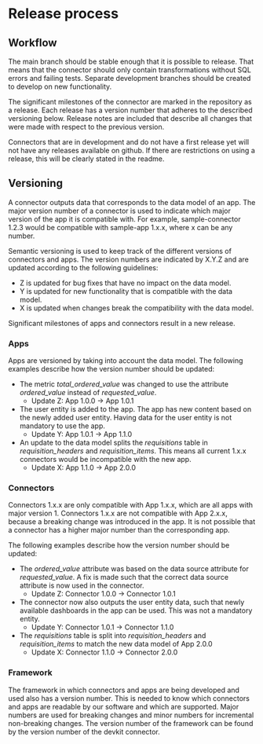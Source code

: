 # Release process

## Workflow
The main branch should be stable enough that it is possible to release. That means that the connector should only contain transformations without SQL errors and failing tests. Separate development branches should be created to develop on new functionality. 

The significant milestones of the connector are marked in the repository as a release. Each release has a version number that adheres to the described versioning below. Release notes are included that describe all changes that were made with respect to the previous version. 

Connectors that are in development and do not have a first release yet will not have any releases available on github. If there are restrictions on using a release, this will be clearly stated in the readme.

## Versioning
A connector outputs data that corresponds to the data model of an app. The major version number of a connector is used to indicate which major version of the app it is compatible with. For example, sample-connector 1.2.3 would be compatible with sample-app 1.x.x, where x can be any number. 

Semantic versioning is used to keep track of the different versions of connectors and apps. The version numbers are indicated by X.Y.Z and are updated according to the following guidelines:
- Z is updated for bug fixes that have no impact on the data model.
- Y is updated for new functionality that is compatible with the data model.
- X is updated when changes break the compatibility with the data model.

Significant milestones of apps and connectors result in a new release.

### Apps
Apps are versioned by taking into account the data model. The following examples describe how the version number should be updated:
- The metric *total_ordered_value* was changed to use the attribute *ordered_value* instead of *requested_value*. 
    - Update Z: App 1.0.0 → App 1.0.1
- The user entity is added to the app. The app has new content based on the newly added user entity. Having data for the user entity is not mandatory to use the app.
    - Update Y: App 1.0.1 → App 1.1.0
- An update to the data model splits the *requisitions* table in *requisition_headers* and *requisition_items*. This means all current 1.x.x connectors would be incompatible with the new app.
    - Update X: App 1.1.0 → App 2.0.0

### Connectors
Connectors 1.x.x are only compatible with App 1.x.x, which are all apps with major version 1. Connectors 1.x.x are not compatible with App 2.x.x, because a breaking change was introduced in the app. It is not possible that a connector has a higher major number than the corresponding app. 

The following examples describe how the version number should be updated:
- The *ordered_value* attribute was based on the data source attribute for *requested_value*. A fix is made such that the correct data source attribute is now used in the connector.
    - Update Z: Connector 1.0.0 → Connector 1.0.1
- The connector now also outputs the user entity data, such that newly available dashboards in the app can be used. This was not a mandatory entity.
    - Update Y: Connector 1.0.1 → Connector 1.1.0
- The *requisitions* table is split into *requisition_headers* and *requisition_items* to match the new data model of App 2.0.0
    - Update X: Connector 1.1.0 → Connector 2.0.0

### Framework
The framework in which connectors and apps are being developed and used also has a version number. This is needed to know which connectors and apps are readable by our software and which are supported. Major numbers are used for breaking changes and minor numbers for incremental non-breaking changes. The version number of the framework can be found by the version number of the devkit connector.

